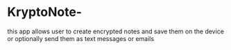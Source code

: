 # KryptoNote-

this app allows user to create encrypted notes and save them on the device or optionally send them as text messages or emails 
